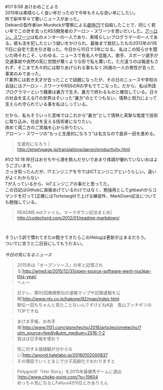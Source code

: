 #1/1 8:59
あけおめことよろ   
2015年は素晴らしく良い年だったので今年もそんな良い年にしたい。<br>
所で新年早々で悪いニュースがあった。<br> 
Debianの製作者Ian Murdockが警察による[虐待(?)](https://www.reddit.com/r/programming/comments/3ytdsi/ian_murdock_creator_of_debian_has_died/)で自殺したことで、同じく若い年でこの世を去ったRSS開発者のアーロン・スワーツを思いだいした。[アーロン。スワーツ](https://www.wikiwand.com/ja/%E3%82%A2%E3%83%BC%E3%83%AD%E3%83%B3%E3%83%BB%E3%82%B9%E3%83%AF%E3%83%BC%E3%83%84)は私のメンターの一人であり、素晴らしいプログラマーの一人である。彼も法を犯したという疑いをかけられ、最後まで抵抗したもの2013年の1月11日に自宅で息を引き取った。今日から10日で3年になる。
私はこの知らせを聞いた時それこそ、いわゆる、ニュースで有名人や芸能人、歌手、スポーツ選手が交通事故や突然の死に世間が驚くような形で私も驚いた。ただ違うのは報道もされず、そこまで大々的には取りあげられる事もなく26歳の一人の男性が去った事実のみであった。<br> 
IT業界には若き天才が去ったことで話題になったが、その日のニュースや学校の会話にはアーロン・スワーツやRSSのRの字もでてこなった。だから、私は所詮プログラマーという職業は裏方で生き、裏方で終わるものと確信している。日々の社会を支えるITの世界はそいった"裏方"のとてつもない、情熱と努力によって支えられ守られている事を私はしっている。<br>
<br>
だから、私もそういった意味ではこれから"裏方"として情熱と真摯な態度で技術に取り込み、社会を支える技術者になりたい。  
改めて両二方のご冥福を心から祈りたい。  
アローン・スワーツの”もっと生産的になろう”は名文なので是非一読を進める。  

>生産的になろう | http://emptypage.jp/translations/aaron/productivity.html


#1/2 10:18
昨日はおせちやら酒を飲んだせいであまり体調が優れていないおはようございます。<br>
さっき知ったんだが、ITエンジニアを今ではICTエンジニアというらしい。違いがよくわからない<br>
Tが入っているから、IoTエンジニアの事だと思ってた。<br>
この日記はGithubに直接あげているわけではなく、勉強用としてgitbashからコマンドを打って(正確にはTortoisegit)で上げる練習件、MarkDoen記法についても勉強している。
<br>
>README.mdファイル。マークダウン記法まとめ| http://codechord.com/2012/01/readme-markdown/
<br>

そういう訳で慣れてきたor飽きてきたらこのlifelogは更新が止まるだろう。<br>
ついでに言うと二日目にしてもうだるい。<br>
<br>
*今日の気になるニュース*
>2015年は「オープンソース」の年と記憶される|http://wired.jp/2015/12/31/open-source-software-went-nuclear-this-year/<br>
>へぇ～

>日テレ、第92回箱根駅伝の速報マップや記録速報を公開|http://www.ntv.co.jp/hakone/92/map/index.html<br>
>駅伝一回もちゃんと見たことないんですけどね#追　青山ブッチギリのTOPですね

>あけま手帳、おめ手帳|http://www.1101.com/store/techo/2016/articles/ometecho/?utm_source=feedly&utm_medium=2016-1-2<br>
>皆ほぼ日手帳を使おう

>性に対する価値観が分からない|http://anond.hatelabo.jp/20160102000837<br>
>その理屈でいくとまじで少子高齢化でおわりますと

>Polygonが『Her Story』を2015年最優秀ゲームに選出 |http://www.choke-point.com/?p=19604<br>
>めっちゃ気になるしFallout4が5位とかありえん
